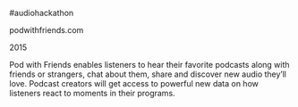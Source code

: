 #audiohackathon

podwithfriends.com

2015

Pod with Friends enables listeners to hear their favorite podcasts along with friends or strangers, chat about them, share and discover new audio they’ll love. Podcast creators will get access to powerful new data on how listeners react to moments in their programs.
